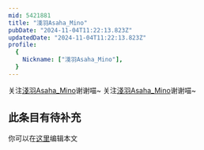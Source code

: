 ```yaml
---
mid: 5421881
title: "淺羽Asaha_Mino"
pubDate: "2024-11-04T11:22:13.823Z"
updatedDate: "2024-11-04T11:22:13.823Z"
profile:
  {
    Nickname: ["淺羽Asaha_Mino"],
  }
---
```


关注[淺羽Asaha_Mino](https://space.bilibili.com/5421881)谢谢喵~ 关注[淺羽Asaha_Mino](https://space.bilibili.com/5421881)谢谢喵~

## 此条目有待补充
你可以在[这里](https://github.com/Yuhanawa/VTuber.ICU-Content/edit/master/v/淺羽Asaha_Mino/index.md)编辑本文
